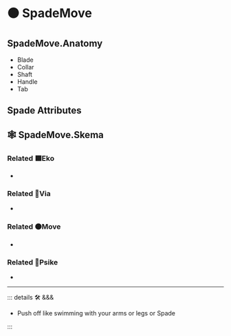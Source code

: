 # 🟠 <move>SpadeMove</move>

## SpadeMove.Anatomy

- Blade
- Collar
- Shaft
- Handle
- Tab

## Spade Attributes

## 🕸 SpadeMove.Skema

### Related 🟩<eko>Eko</eko>

-

### Related 🔻<via>Via</via>

-

### Related 🟠<move>Move</move>

-

### Related 💜<psike>Psike</psike>

-

---

<!-- =================================================== -->
<!-- =================================================== -->
<!-- =================================================== -->
<!-- =================================================== -->
<!-- =================================================== -->
::: details 🛠 <dev>&&&</dev>

- Push off like swimming with your arms or legs or Spade

:::
